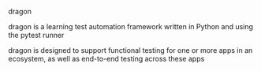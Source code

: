 dragon

dragon is a learning test automation framework written in Python and using the pytest runner

dragon is designed to support functional testing for one or more apps in an ecosystem, as well as end-to-end testing across these apps